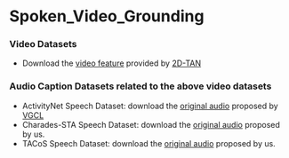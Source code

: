 # Spoken_Video_Grounding


### Video Datasets

* Download the [video feature](https://rochester.app.box.com/s/8znalh6y5e82oml2lr7to8s6ntab6mav)  provided by [2D-TAN](https://github.com/microsoft/2D-TAN)

### Audio Caption Datasets related to the above video datasets

* ActivityNet Speech Dataset: download the [original audio](https://drive.google.com/file/d/11f6sC94Swov_opNfpleTlVGyLJDFS5IW/view?usp=sharing) proposed by [VGCL](https://github.com/marmot-xy/Spoken-Video-Grounding)
* Charades-STA Speech Dataset: download the [original audio](https://drive.google.com/file/d/11f6sC94Swov_opNfpleTlVGyLJDFS5IW/view?usp=sharing) proposed by us.
* TACoS Speech Dataset: download the [original audio](https://drive.google.com/file/d/11f6sC94Swov_opNfpleTlVGyLJDFS5IW/view?usp=sharing) proposed by us.

